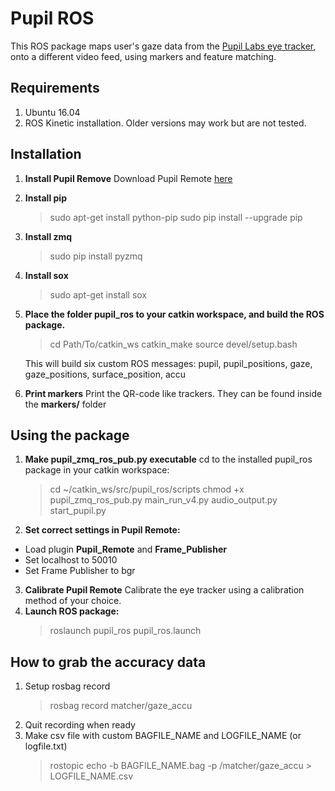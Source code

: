 # Pupil ROS
This ROS package maps user's gaze data from the [Pupil Labs eye tracker](https://pupil-labs.com/), onto a different video feed, using markers and feature matching.

## Requirements
1. Ubuntu 16.04
2. ROS Kinetic installation. Older versions may work but are not tested.

## Installation
1. **Install Pupil Remove**
    Download Pupil Remote [here](https://docs.pupil-labs.com/)
2. **Install pip**
    >sudo apt-get install python-pip
    >sudo pip install --upgrade pip
3. **Install zmq**
    >sudo pip install pyzmq
4. **Install sox**
    >sudo apt-get install sox
5. **Place the folder pupil_ros to your catkin workspace, and build the ROS package.**
    >cd Path/To/catkin_ws
    >catkin_make
    >source devel/setup.bash

    This will build six custom ROS messages: pupil, pupil_positions, gaze, gaze_positions, surface_position, accu
6. **Print markers**
    Print the QR-code like trackers. They can be found inside the **markers/** folder

## Using the package
1. **Make pupil_zmq_ros_pub.py executable**
    cd to the installed pupil_ros package in your catkin workspace:
    >cd ~/catkin_ws/src/pupil_ros/scripts
    >chmod +x pupil_zmq_ros_pub.py main_run_v4.py audio_output.py start_pupil.py
2. **Set correct settings in Pupil Remote:**
* Load plugin **Pupil_Remote** and **Frame_Publisher**
* Set localhost to 50010
* Set Frame Publisher to bgr
3. **Calibrate Pupil Remote**
    Calibrate the eye tracker using a calibration method of your choice. 
4. **Launch ROS package:**
    >roslaunch pupil_ros pupil_ros.launch

## How to grab the accuracy data
1. Setup rosbag record 
    >rosbag record matcher/gaze_accu
2. Quit recording when ready
3. Make csv file with custom BAGFILE_NAME and LOGFILE_NAME (or logfile.txt)
    >rostopic echo -b BAGFILE_NAME.bag -p /matcher/gaze_accu > LOGFILE_NAME.csv